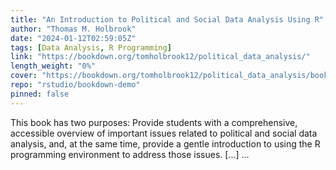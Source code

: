 ```yaml
---
title: "An Introduction to Political and Social Data Analysis Using R"
author: "Thomas M. Holbrook"
date: "2024-01-12T02:59:05Z"
tags: [Data Analysis, R Programming]
link: "https://bookdown.org/tomholbrook12/political_data_analysis/"
length_weight: "0%"
cover: "https://bookdown.org/tomholbrook12/political_data_analysis/bookcover1.png"
repo: "rstudio/bookdown-demo"
pinned: false
---
```


This book has two purposes: Provide students with a comprehensive, accessible overview of important issues related to political and social data analysis, and, at the same time, provide a gentle introduction to using the R programming environment to address those issues. [...]  ...
